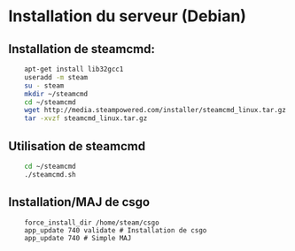 # Installation du serveur (Debian)

## Installation de steamcmd:

````bash
    apt-get install lib32gcc1
    useradd -m steam
    su - steam
    mkdir ~/steamcmd
    cd ~/steamcmd
    wget http://media.steampowered.com/installer/steamcmd_linux.tar.gz
    tar -xvzf steamcmd_linux.tar.gz
````

## Utilisation de steamcmd
````bash
    cd ~/steamcmd
    ./steamcmd.sh
````

## Installation/MAJ de csgo
````
    force_install_dir /home/steam/csgo
    app_update 740 validate # Installation de csgo
    app_update 740 # Simple MAJ
````

